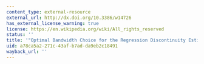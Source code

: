 ```yaml
---
content_type: external-resource
external_url: http://dx.doi.org/10.3386/w14726
has_external_license_warning: true
license: https://en.wikipedia.org/wiki/All_rights_reserved
status: ''
title: '"Optimal Bandwidth Choice for the Regression Discontinuity Estimator." (PDF)'
uid: a78ca5a2-271c-43af-b7ad-da9eb2c18491
wayback_url: ''
---
```

